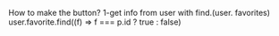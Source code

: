 How to make the button?
1-get info from user with find.(user. favorites)
user.favorite.find((f) => f === p.id ? true : false)
